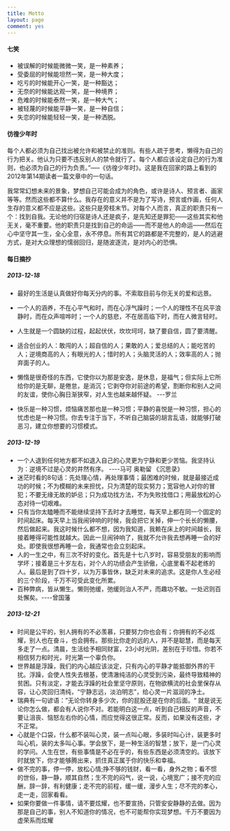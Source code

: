 ```yaml
---
title: Motto
layout: page
comment: yes
---
```


#### 七笑

*	被误解的时候能微微一笑，是一种素养；
*	受委屈的时候能坦然一笑，是一种大度；
*	吃亏的时候能开心一笑，是一种豁达；
*	无奈的时候能达观一笑，是一种境界；
*	危难的时候能泰然一笑，是一种大气；
*	被轻蔑的时候能平静一笑，是一种自信；
*	失恋的时候能轻轻一笑，是一种洒脱。

#### 彷徨少年时
每个人都必须为自己找出被允许和被禁止的准则。有些人疏于思考，懒得为自己的行为把关。他认为只要不违反别人的禁令就行了。每个人都应该设定自己的行为准则，也必须为自己的行为负责。”&#8212;&#8211;《彷徨少年时》。这是我在回家的路上看到的2012年第14期读者一篇文章中的一句话。

我常常幻想未来的景象，梦想自己可能会成为的角色，或许是诗人、预言者、画家等等。然而这些都不算什么。我存在的意义并不是为了写诗，预言或作画，任何人生存的意义都不应是这些。这些只是旁枝末节。对每个人而言，真正的职责只有一个：找到自我。无论他的归宿是诗人还是疯子，是先知还是罪犯——这些其实和他无关，毫不重要。他的职责只是找到自己的命运——而不是他人的命运——然后在心中坚守其一生，全心全意，永不停息。所有其它的路都是不完整的，是人的逃避方式，是对大众理想的懦弱回归，是随波逐流，是对内心的恐惧。

#### 每日摘抄

##### 2013-12-18

* 最好的生活是认真做好你每天分内的事。不索取目前与你无关的爱和远景。

*  一个人的涵养，不在心平气和时，而在心浮气躁时；一个人的理性不在风平浪静时，而在众声喧哗时；一个人的慈悲，不在居高临下时，而在人微言轻时。

*  人生就是一个圆缺的过程，起起伏伏，坎坎坷坷，缺了要自信，圆了要清醒。

*  适合创业的人：敢闯的人；超自信的人；果敢的人；爱总结的人；能吃苦的人；逆境商高的人；有眼光的人；惜时的人；头脑灵活的人；效率高的人；抛弃面子的人。

*  懒惰是很奇怪的东西，它使你以为那是安逸，是休息，是福气；但实际上它所给你的是无聊，是倦怠，是消沉；它剥夺你对前途的希望，割断你和别人之间的友谊，使你心胸日渐狭窄，对人生也越来越怀疑。 ---罗兰

*  快乐是一种习惯，烦恼痛苦那也是一种习惯；平静的喜悦是一种习惯，担心的忧虑也是一种习惯。你去专注于当下，不听自己脑袋的胡言乱语，就能够打破恶习，建立你想要的习惯模式。


##### 2013-12-19

* 一个人退到任何地方都不如退入自己的心灵更为宁静和更少苦恼。我坚持认为：逆境不过是心灵的井然有序。 ----马可 奥勒留 《沉思录》
* 迷茫时看的8句话：先处理心情，再处理事情；最困难的时候，就是最接近成功的时候；不为模糊的未来担忧，只为清楚的现实努力；宽容他人对你的冒犯；不要无缘无故的妒忌；只为成功找方法，不为失败找借口；用最放松的心态对待一切艰难。
* 只有当你太瞌睡而不能继续坚持下去时才去睡觉，每天早上都在同一个固定的时间起床。每天早上当我闹钟响的时候，我会把它关掉，伸一个长长的懒腰，然后做起来。我这时候什么都不想，因为我知道，我赖在床上的时间越长，我接着睡得可能性就越大。因此一旦闹钟响了，我就不允许我去想再睡一会的好处。即使我很想再睡一会，我通常也会立刻起床。
* 人的一生之中，有三次不好的变化。首先是十七八岁时，容易受朋友的影响而学坏；接着是三十岁左右，对个人的功绩会产生骄傲，心底里看不起老练的人。最后是到了四十岁，以为万事皆休，缺乏对未来的追求。这是你人生必经的三个阶段，千万不可受此变化所累。
* 百种弊病，皆从懒生。懒则弛缓，弛缓则治人不严，而趣功不敏。一处迟则百处懈矣。----曾国藩

##### 2013-12-21
* 时间是公平的，别人拥有的不必羡慕，只要努力你也会有；你拥有的不必炫耀，别人也在奋斗，也会拥有。那些比你走的远的人，并不是聪慧，而是每天多走了一点。清晨，生活给予相同财富，23小时光阴，差别在于珍惜。你若不相信努力和时光，时光第一个辜负你。
* 世界越是浮躁，我们的内心越应该淡定，只有内心的平静才能抵御外界的干扰。浮躁，会使人性失去根基，使清澈纯洁的心灵受到污染，最终导致精神的贫困。只有淡定，才能去浮躁的社会里坚守原则，在物欲横流的社会里保存从容，让心灵回归清纯，“宁静志远，淡泊明志”，给心灵一片滋润的净土。
* 瑞典有一句谚语：”无论你转身多少次，你的屁股还是在你的后面。“ 就是说无论你怎么做，都会有人说你不对。若能明白这一点，听到自己相反的声音，不要让沮丧、恼怒左右你的心情，而应觉得这很正常。反而，如果没有这些，才不正常。
* 心就是个口袋，什么都不装叫心灵，装一点叫心眼，多装时叫心计，装更多时叫心机，装的太多叫心事。学会放下，是一种生活的智慧；放下，是一门心灵的学问。人生在世，有些事情是不必在乎的，有些东西是必须清空的。该放下时就放下，你才能够腾出来，抓住真正属于你的快乐和幸福。
* 做不完的事，停一停，放松心情;挣不够的钱财，看一看，身外之物；看不惯的世俗，静一静，顺其自然；生不完的闷气，说一说，心境宽广；接不完的应酬，辞一辞，有利健康；走不完的前程，缓一缓，漫步人生；尽不完的孝心，走一走，回家看看。
* 如果你要做一件事情，请不要炫耀，也不要宣扬，只管安安静静的去做。因为那是自己的事，别人不知道你的情况，也不可能帮你实现梦想。千万不要因为虚荣系而炫耀
